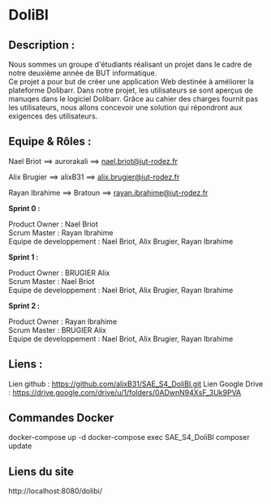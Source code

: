 # DoliBI

## Description :

Nous sommes un groupe d'étudiants réalisant un projet dans le cadre de notre deuxième année de BUT informatique.  
Ce projet a pour but de créer une application Web destinée à améliorer la plateforme Dolibarr. Dans notre projet, les utilisateurs se sont aperçus de manuqes dans le logiciel Dolibarr. Grâce au cahier des charges fournit pas les utilisateurs, nous allons concevoir une solution qui répondront aux exigences des utilisateurs. 

## Equipe & Rôles :

Nael Briot       ==> aurorakali ==> nael.briot@iut-rodez.fr

Alix Brugier     ==> alixB31  ==> alix.brugier@iut-rodez.fr

Rayan Ibrahime   ==> Bratoun  ==> rayan.ibrahime@iut-rodez.fr


**Sprint 0 :**

Product Owner : Nael Briot    
Scrum Master : Rayan Ibrahime   
Equipe de developpement : Nael Briot, Alix Brugier, Rayan Ibrahime   


**Sprint 1 :**

Product Owner : BRUGIER Alix  
Scrum Master : Nael Briot   
Equipe de developpement : Nael Briot, Alix Brugier, Rayan Ibrahime  

**Sprint 2 :**

Product Owner : Rayan Ibrahime    
Scrum Master : BRUGIER Alix   
Equipe de developpement : Nael Briot, Alix Brugier, Rayan Ibrahime  

## Liens : 
Lien github : https://github.com/alixB31/SAE_S4_DoliBI.git
Lien Google Drive : https://drive.google.com/drive/u/1/folders/0ADwnN94XsF_3Uk9PVA

## Commandes Docker
docker-compose up -d
docker-compose exec SAE_S4_DoliBI composer update

## Liens du site
http://localhost:8080/dolibi/

